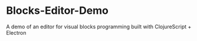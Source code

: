 # Blocks-Editor-Demo
A demo of an editor for visual blocks programming built with ClojureScript + Electron
